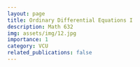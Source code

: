 ```yaml
---
layout: page
title: Ordinary Differential Equations I
description: Math 632
img: assets/img/12.jpg
importance: 1
category: VCU
related_publications: false
---
```



